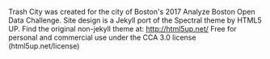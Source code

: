 Trash City was created for the city of Boston's 2017 Analyze Boston Open Data Challenge.
Site design is a Jekyll port of the Spectral theme by HTML5 UP.
Find the original non-jekyll theme at: http://html5up.net/
Free for personal and commercial use under the CCA 3.0 license (html5up.net/license)
